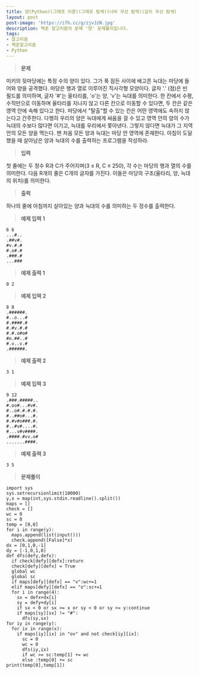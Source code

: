 ```yaml
---
title: 양(Python)(그래프 이론)(그래프 탐색)(너비 우선 탐색)(깊이 우선 탐색)
layout: post
post-image: 'https://ifh.cc/g/zjvJzN.jpg'
description: 백준 알고리즘의 문제 '양' 문제풀이입니다.
tags:
- 알고리즘
- 백준알고리즘
- Python
---
```



>**문제**

미키의 뒷마당에는 특정 수의 양이 있다. 그가 푹 잠든 사이에 배고픈 늑대는 마당에 들어와 양을 공격했다.
마당은 행과 열로 이루어진 직사각형 모양이다. 글자 '.' (점)은 빈 필드를 의미하며, 글자 '#'는 울타리를, 'o'는 양, 'v'는 늑대를 의미한다.
한 칸에서 수평, 수직만으로 이동하며 울타리를 지나지 않고 다른 칸으로 이동할 수 있다면, 두 칸은 같은 영역 안에 속해 있다고 한다. 마당에서 "탈출"할 수 있는 칸은 어떤 영역에도 속하지 않는다고 간주한다.
다행히 우리의 양은 늑대에게 싸움을 걸 수 있고 영역 안의 양의 수가 늑대의 수보다 많다면 이기고, 늑대를 우리에서 쫓아낸다. 그렇지 않다면 늑대가 그 지역 안의 모든 양을 먹는다.
맨 처음 모든 양과 늑대는 마당 안 영역에 존재한다.
아침이 도달했을 때 살아남은 양과 늑대의 수를 출력하는 프로그램을 작성하라.

>**입력**

첫 줄에는 두 정수 R과 C가 주어지며(3 ≤ R, C ≤ 250), 각 수는 마당의 행과 열의 수를 의미한다.
다음 R개의 줄은 C개의 글자를 가진다. 이들은 마당의 구조(울타리, 양, 늑대의 위치)를 의미한다.

>**출력**

하나의 줄에 아침까지 살아있는 양과 늑대의 수를 의미하는 두 정수를 출력한다.

>**예제 입력 1**

	6 6
	...#..
	.##v#.
	#v.#.#
	#.o#.#
	.###.#
	...###

>**예제 출력 1**

	0 2

>**예제 입력 2**

	8 8
	.######.
	#..o...#
	#.####.#
	#.#v.#.#
	#.#.o#o#
	#o.##..#
	#.v..v.#
	.######.

>**예제 출력 2**

	3 1

>**예제 입력 3**

	9 12
	.###.#####..
	#.oo#...#v#.
	#..o#.#.#.#.
	#..##o#...#.
	#.#v#o###.#.
	#..#v#....#.
	#...v#v####.
	.####.#vv.o#
	.......####.

>**예제 출력 3**

	3 5

>**문제풀이**

	import sys
	sys.setrecursionlimit(10000)
	y,x = map(int,sys.stdin.readline().split())
	maps = []
	check = []
	wc = 0
	sc = 0
	temp = [0,0]
	for i in range(y):
	  maps.append(list(input()))
	  check.append([False]*x)
	dx = [0,1,0,-1]
	dy = [-1,0,1,0]
	def dfs(defy,defx):
	  if check[defy][defx]:return
	  check[defy][defx] = True
	  global wc
	  global sc
	  if maps[defy][defx] == "v":wc+=1
	  elif maps[defy][defx] == "o":sc+=1
	  for i in range(4):
	    sx = defx+dx[i]
	    sy = defy+dy[i]
	    if sx < 0 or sx >= x or sy < 0 or sy >= y:continue
	    if maps[sy][sx] != "#":
	      dfs(sy,sx)
	for iy in range(y):
	  for ix in range(x):
	    if maps[iy][ix] in "ov" and not check[iy][ix]:
	      sc = 0
	      wc = 0
	      dfs(iy,ix)
	      if wc >= sc:temp[1] += wc
	      else :temp[0] += sc
	print(temp[0],temp[1])
